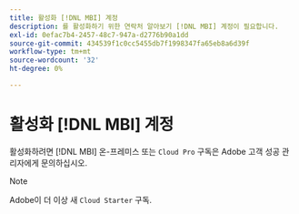 ```yaml
---
title: 활성화 [!DNL MBI] 계정
description: 를 활성화하기 위한 연락처 알아보기 [!DNL MBI] 계정이 필요합니다.
exl-id: 0efac7b4-2457-48c7-947a-d2776b90a1dd
source-git-commit: 434539f1c0cc5455db7f1998347fa65eb8a6d39f
workflow-type: tm+mt
source-wordcount: '32'
ht-degree: 0%

---
```


# 활성화 [!DNL MBI] 계정

활성화하려면 [!DNL MBI] 온-프레미스 또는 `Cloud Pro` 구독은 Adobe 고객 성공 관리자에게 문의하십시오.

>[!NOTE]
>
>Adobe이 더 이상 새 `Cloud Starter` 구독.

